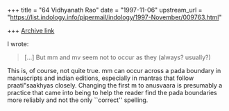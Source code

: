 +++
title = "64 Vidhyanath Rao"
date = "1997-11-06"
upstream_url = "https://list.indology.info/pipermail/indology/1997-November/009763.html"

+++
[Archive link](https://list.indology.info/pipermail/indology/1997-November/009763.html)

I wrote:
>[...] But mm and mv seem not to occur as they (always? usually?)

This is, of course, not quite true. mm can occur across a pada
boundary in manuscripts and indian editions, especially in mantras
that follow praati"saakhyas closely. Changing the first m to
anusvaara is presumably a practice that came into being to help
the reader find the pada boundaries more reliably and not the
only ``correct'' spelling.



